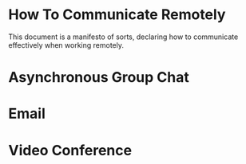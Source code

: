 How To Communicate Remotely
===========================
This document is a manifesto of sorts, declaring how to communicate effectively when working remotely.


Asynchronous Group Chat
========================

Email
=====

Video Conference
================
